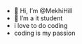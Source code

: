 - 👋 Hi, I’m @MekhiHill
- 👀 I’m a it student
- i love to do coding
- coding is my passion


<!---
MHill158/MHill158 is a ✨ special ✨ repository because its `README.md` (this file) appears on your GitHub profile.
You can click the Preview link to take a look at your changes.
--->
